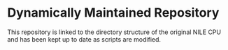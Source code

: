 # Dynamically Maintained Repository
This repository is linked to the directory structure of the original NILE CPU and has been kept up to date as scripts are modified.

